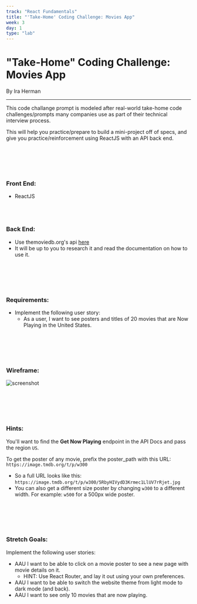 ```yaml
---
track: "React Fundamentals"
title: "'Take-Home' Coding Challenge: Movies App"
week: 3
day: 1
type: "lab"
---
```


# "Take-Home" Coding Challenge: Movies App


By Ira Herman

---

This code challange prompt is modeled after real-world take-home code challenges/prompts many companies use as part of their technical interview process.

This will help you practice/prepare to build a mini-project off of specs, and give you practice/reinforcement using ReactJS with an API back end.


<br>
<br>
<br>
<br>



### Front End:

* ReactJS

<br>
<br>


### Back End:

* Use themoviedb.org's api [here](https://developers.themoviedb.org/3/getting-started/introduction)
* It will be up to you to research it and read the documentation on how to use it.

<br>
<br>
<br>
<br>


### Requirements:

* Implement the following user story: 
	* As a user, I want to see posters and titles of 20 movies that are Now Playing in the United States.


<br>
<br>
<br>
<br>



### Wireframe:

![screenshot](https://i.imgur.com/LJBc5yv.png)


<br>
<br>
<br>
<br>



### Hints:

You'll want to find the **Get Now Playing** endpoint in the API Docs and pass the region `US`.

To get the poster of any movie, prefix the poster_path with this URL: 
`https://image.tmdb.org/t/p/w300`

* So a full URL looks like this: `https://image.tmdb.org/t/p/w300/5RbyHIVydD3Krmec1LlUV7rRjet.jpg`
* You can also get a different size poster by changing `w300` to a different width. For example: `w500` for a 500px wide poster.


<br>
<br>
<br>
<br>



### Stretch Goals:

Implement the following user stories:

* AAU I want to be able to click on a movie poster to see a new page with movie details on it.
	* HINT: Use React Router, and lay it out using your own preferences.
* AAU I want to be able to switch the website theme from light mode to dark mode (and back).
* AAU I want to see only 10 movies that are now playing.